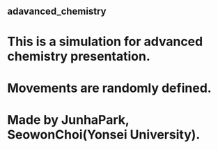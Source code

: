## adavanced_chemistry
# This is a simulation for advanced chemistry presentation.
# Movements are randomly defined.
# Made by JunhaPark, SeowonChoi(Yonsei University).
